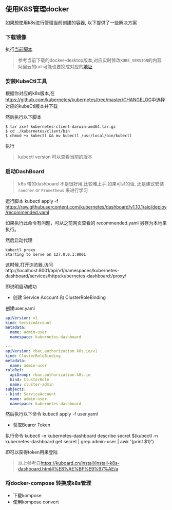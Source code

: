 ## 使用K8S管理docker

如果想使用k8s进行管理当前创建的容器, 以下提供了一些解决方案

### 下载镜像

执行[当前脚本](./load_image.sh)

> 参考当前下载的docker-desktop版本,对应实时修改`KUBE_VERSION`的内容
> 阿里云的url  可能也要换成对应的[地址](https://cr.console.aliyun.com/cn-hangzhou/instances/mirrors?accounttraceid=7ed5e027a4f14573832262b8744cf5bafpau)

### 安装KubeCtl工具

根据你对应的k8s版本,在<a>https://github.com/kubernetes/kubernetes/tree/master/CHANGELOG</a>中选择对应的kubeCtl版本并下载

然后执行以下脚本

	$ tar zxvf kubernetes-client-darwin-amd64.tar.gz
	$ cd ./kubernetes/client/bin
	$ chmod +x kubectl && mv kubectl /usr/local/bin/kubectl

执行
>  kubectl version
可以查看当前的版本

### 启动DashBoard

> k8s 带的dashboard 不是很好用,比较难上手.如果可以的话, 还是建议安装`rancher` or `Prometheus` 来进行学习

运行脚本
	 kubectl apply -f https://raw.githubusercontent.com/kubernetes/dashboard/v1.10.1/aio/deploy/recommended.yaml

如果执行此命令有问题，可从之前网页查看的 recommended.yaml 另存为本地来执行。

然后启动代理

	kubectl proxy
	Starting to serve on 127.0.0.1:8001

这时候,打开浏览器,访问
	http://localhost:8001/api/v1/namespaces/kubernetes-dashboard/services/https:kubernetes-dashboard:/proxy/

即说明启动成功

* 创建 Service Account 和 ClusterRoleBinding

创建user.yaml

```yml
apiVersion: v1
kind: ServiceAccount
metadata:
  name: admin-user
  namespace: kubernetes-dashboard

---
apiVersion: rbac.authorization.k8s.io/v1
kind: ClusterRoleBinding
metadata:
  name: admin-user
roleRef:
  apiGroup: rbac.authorization.k8s.io
  kind: ClusterRole
  name: cluster-admin
subjects:
- kind: ServiceAccount
  name: admin-user
  namespace: kubernetes-dashboard
```

然后执行以下命令
	kubectl apply -f user.yaml

* 获取Bearer Token

执行命令
	kubectl -n kubernetes-dashboard describe secret $(kubectl -n kubernetes-dashboard get secret | grep admin-user | awk '{print $1}')
 
即可以获得token用来登陆

> 以上参考自<a><https://kuboard.cn/install/install-k8s-dashboard.html#%E8%AE%BF%E9%97%AE/a>

### 将docker-compose 转换成k8s管理

* 下载kompose
* 使用kompose convert
